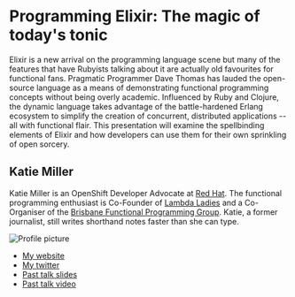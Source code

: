 # Programming Elixir: The magic of today's tonic

Elixir is a new arrival on the programming language scene but many of the features that have Rubyists talking about it are actually old favourites for functional fans. Pragmatic Programmer Dave Thomas has lauded the open-source language as a means of demonstrating functional programming concepts without being overly academic. Influenced by Ruby and Clojure, the dynamic language takes advantage of the battle-hardened Erlang ecosystem to simplify the creation of concurrent, distributed applications -- all with functional flair. This presentation will examine the spellbinding elements of Elixir and how developers can use them for their own sprinkling of open sorcery. 

## Katie Miller 

Katie Miller is an OpenShift Developer Advocate at [Red Hat]([http://http://www.redhat.com). The functional programming enthusiast is Co-Founder of [Lambda Ladies](http://www.lambdaladies.com) and a Co-Organiser of the [Brisbane Functional Programming Group](http://bfpg.org). Katie, a former journalist, still writes shorthand notes faster than she can type.

![Profile picture](https://raw.github.com/codemiller/rubyconfau-2014-cfp/master/talk-Katie_Miller-Programming_Elixir/katie_miller.jpg)

- [My website](http://codemiller.com)
- [My twitter](https://twitter.com/codemiller)
- [Past talk slides](http://lanyrd.com/profile/codemiller/slides/)
- [Past talk video](http://lanyrd.com/profile/codemiller/video/)
